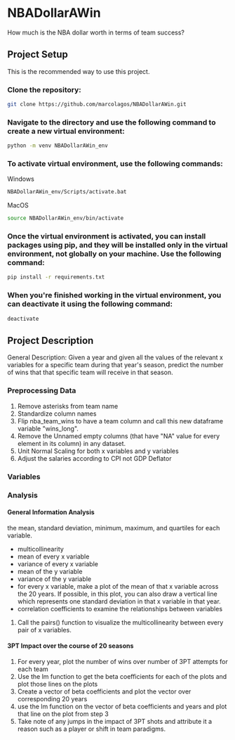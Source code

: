 # NBADollarAWin

How much is the NBA dollar worth in terms of team success?

## Project Setup

This is the recommended way to use this project.

### **Clone the repository:**

```sh
git clone https://github.com/marcolagos/NBADollarAWin.git
```

### **Navigate to the directory and use the following command to create a new virtual environment:**

```sh
python -m venv NBADollarAWin_env
```

### **To activate virtual environment, use the following commands:**

Windows

```sh
NBADollarAWin_env/Scripts/activate.bat
```

MacOS

```sh
source NBADollarAWin_env/bin/activate
```

### **Once the virtual environment is activated, you can install packages using pip, and they will be installed only in the virtual environment, not globally on your machine. Use the following command:**

```sh
pip install -r requirements.txt
```

### **When you're finished working in the virtual environment, you can deactivate it using the following command:**

```sh
deactivate
```

## Project Description

General Description: Given a year and given all the values of the relevant x variables for a
specific team during that year's season, predict the number of wins that
that specific team will receive in that season.

### Preprocessing Data

1. Remove asterisks from team name
2. Standardize column names
3. Flip nba_team_wins to have a team column and call this new dataframe variable
   "wins_long".
4. Remove the Unnamed empty columns (that have "NA" value for every
   element in its column) in any dataset.
5. Unit Normal Scaling for both x variables and y variables
6. Adjust the salaries according to CPI not GDP Deflator

### Variables

### Analysis

#### General Information Analysis

the mean, standard deviation, minimum, maximum, and quartiles for each variable.

-   multicollinearity
-   mean of every x variable
-   variance of every x variable
-   mean of the y variable
-   variance of the y variable
-   for every x variable, make a plot of the mean of that x variable across the 20 years.
    If possible, in this plot, you can also draw a vertical line which represents one
    standard deviation in that x variable in that year.
-   correlation coefficients to examine the relationships between variables

1. Call the pairs() function to visualize the multicollinearity between
   every pair of x variables.

#### 3PT Impact over the course of 20 seasons

1. For every year, plot the number of wins over number of 3PT attempts for each team
2. Use the lm function to get the beta coefficients for each of the plots and plot those lines on the plots
3. Create a vector of beta coefficients and plot the vector over corresponding 20 years
4. use the lm function on the vector of beta coefficients and years and plot that line on the plot from step 3
5. Take note of any jumps in the impact of 3PT shots and attribute it a reason such as a player or shift in
   team paradigms.
